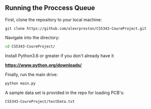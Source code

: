 ## Running the Proccess Queue

First, clone the repository to your local machine:

```
git clone https://github.com/alexrpreston/CS5343-CoureProject.git
```
Navigate into the directory:
```bash
cd CS5343-CoureProject/
```
Install Python3.6 or greater if you don't already have it

**https://www.python.org/downloads/**

Finally, run the main drive:

```bash
python main.py
```
A sample data set is provided in the repo for loading PCB's:

```bash
CS5343-CoureProject/testData.txt
```


